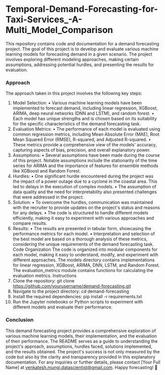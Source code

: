 # Temporal-Demand-Forecasting-for-Taxi-Services_-A-Multi_Model_Comparison

This repository contains code and documentation for a demand forecasting project. The goal of this project is to develop and evaluate various machine learning models for forecasting demand in a given scenario. The project involves exploring different modeling approaches, making certain assumptions, addressing potential hurdles, and presenting the results for evaluation.

### Approach
The approach taken in this project involves the following key steps:
1.	Model Selection:
•	Various machine learning models have been implemented to forecast demand, including linear regression, XGBoost, ARIMA, deep neural networks (DNN and LSTM), and random forest.
•	Each model has unique strengths and is chosen based on its suitability for the specific characteristics of the demand forecasting task.
2.	Evaluation Metrics:
•	The performance of each model is evaluated using common regression metrics, including Mean Absolute Error (MAE), Root Mean Squared Error (RMSE), R-squared, and Adjusted R-squared.
•	These metrics provide a comprehensive view of the models' accuracy, capturing aspects of bias, precision, and overall explanatory power.
3.	Assumptions:
•	Several assumptions have been made during the course of this project. Notable assumptions include the stationarity of the time series for ARIMA and the importance of features for ensemble methods like XGBoost and Random Forest.
4.	Hurdles:
•	One significant hurdle encountered during the project was the impact of a power outage due to a cyclone in the coastal area. This led to delays in the execution of complex models.
•	The assumption of data quality and the need for interpretability also presented challenges that were addressed in the project.
5.	Solution:
•	To overcome the hurdles, communication was maintained with the recruiter to provide updates on the project's status and reasons for any delays.
•	The code is structured to handle different models efficiently, making it easy to experiment with various approaches and compare results.
6.	Results:
•	The results are presented in tabular form, showcasing the performance metrics for each model.
•	Interpretation and selection of the best model are based on a thorough analysis of these metrics, considering the unique requirements of the demand forecasting task.
Code Organization
The code is organized into modular components for each model, making it easy to understand, modify, and experiment with different approaches. The models directory contains implementations for linear regression, XGBoost, ARIMA, DNN, LSTM, and Random Forest. The evaluation_metrics module contains functions for calculating the evaluation metrics.
Instructions
1.	Clone the repository: git clone https://github.com/yourusername/demand-forecasting.git
2.	Navigate to the project directory: cd demand-forecasting
3.	Install the required dependencies: pip install -r requirements.txt
4.	Run the Jupyter notebooks or Python scripts to experiment with different models and evaluate their performance.
   
### Conclusion

This demand forecasting project provides a comprehensive exploration of various machine learning models, their implementation, and the evaluation of their performance. The README serves as a guide to understanding the project's approach, assumptions, hurdles faced, solutions implemented, and the results obtained. The project's success is not only measured by the code but also by the clarity and transparency provided in this explanatory documentation.
For any inquiries or further details, please contact [Your Full Name] at venkatesh.mungi.datascientist@gmail.com.
Happy forecasting! 🚀

